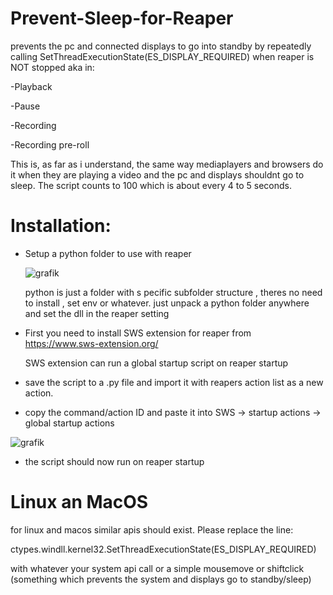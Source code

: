 # Prevent-Sleep-for-Reaper

prevents the pc and connected displays to go into standby by repeatedly calling SetThreadExecutionState(ES_DISPLAY_REQUIRED)
when reaper is NOT stopped aka in:

-Playback

-Pause 

-Recording

-Recording pre-roll

This is, as far as i understand, the same way mediaplayers and browsers do it when they are playing a video and the pc and displays shouldnt go to sleep.
The script counts to 100 which is about every 4 to 5 seconds.

# Installation: 

- Setup a python folder to use with reaper

  ![grafik](https://github.com/Ulf3000/Prevent-Sleep-for-Reaper/assets/10765339/3355743e-f9aa-4a70-9702-16b6764d64b5)

  python is just a folder with s pecific subfolder structure , theres no need to install , set env or whatever.
  just unpack a python folder anywhere and set the dll in the reaper setting


- First you need to install SWS extension for reaper from https://www.sws-extension.org/

  SWS extension can run a global startup script on reaper startup
  
- save the script to a .py file and import it with reapers action list as a new action.

- copy the command/action ID and paste it into SWS -> startup actions -> global startup actions

![grafik](https://github.com/Ulf3000/Prevent-Sleep-for-Reaper/assets/10765339/fc4f8050-6894-4a8c-aae7-54928cba024c)


- the script should now run on reaper startup

# Linux an MacOS
for linux and macos similar apis should exist. Please replace the line:

ctypes.windll.kernel32.SetThreadExecutionState(ES_DISPLAY_REQUIRED)

with whatever your system api call or a simple mousemove or shiftclick (something which prevents the system and displays go to standby/sleep)



